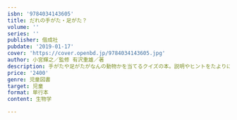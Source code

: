 ```yaml
---
isbn: '9784034143605'
title: だれの手がた・足がた？
volume: ''
series: ''
publisher: 偕成社
pubdate: '2019-01-17'
cover: 'https://cover.openbd.jp/9784034143605.jpg'
author: 小宮輝之／監修 有沢重雄／著
description: 手がたや足がたがなんの動物かを当てるクイズの本。説明やヒントをたよりに答えると、手足がくらしにどれだけ適しているわかる。
price: '2400'
genre: 児童図書
target: 児童
format: 単行本
content: 生物学

---
```

